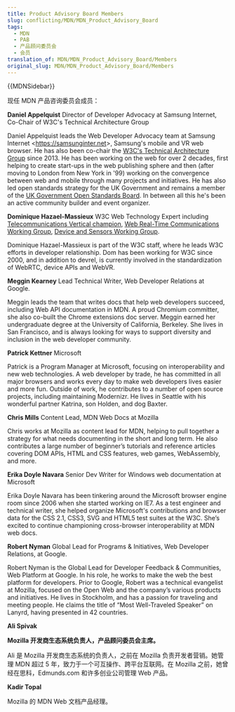 ```yaml
---
title: Product Advisory Board Members
slug: conflicting/MDN/MDN_Product_Advisory_Board
tags:
  - MDN
  - PAB
  - 产品顾问委员会
  - 会员
translation_of: MDN/MDN_Product_Advisory_Board/Members
original_slug: MDN/MDN_Product_Advisory_Board/Members
---
```

{{MDNSidebar}}

现任 MDN 产品咨询委员会成员：

**Daniel Appelquist**
Director of Developer Advocacy at Samsung Internet, Co-Chair of W3C's Technical Architecture Group

Daniel Appelquist leads the Web Developer Advocacy team at Samsung Internet <<https://samsunginter.net>>, Samsung's mobile and VR web browser. He has also been co-chair the [W3C's Technical Architecture Group](https://w3.org/tag) since 2013. He has been working on the web for over 2 decades, first helping to create start-ups in the web publishing sphere and then (after moving to London from New York in '99) working on the convergence between web and mobile through many projects and initiatives. He has also led open standards strategy for the UK Government and remains a member of the [UK Government Open Standards Board](https://www.gov.uk/government/groups/open-standards-board). In between all this he's been an active community builder and event organizer.

**Dominique Hazael-Massieux**
W3C Web Technology Expert including [Telecommunications Vertical champion](https://www.w3.org/Telco/), [Web Real-Time Communications Working Group](https://www.w3.org/2011/04/webrtc/), [Device and Sensors Working Group](https://www.w3.org/2009/dap/).

Dominique Hazael-Massieux is part of the W3C staff, where he leads W3C efforts in developer relationship. Dom has been working for W3C since 2000, and in addition to devrel, is currently involved in the standardization of WebRTC, device APIs and WebVR.

**Meggin Kearney**
Lead Technical Writer, Web Developer Relations at Google.

Meggin leads the team that writes docs that help web developers succeed, including Web API documentation in MDN. A proud Chromium committer, she also co-built the Chrome extensions doc server. Meggin earned her undergraduate degree at the University of California, Berkeley. She lives in San Francisco, and is always looking for ways to support diversity and inclusion in the web developer community.

**Patrick Kettner**
Microsoft

Patrick is a Program Manager at Microsoft, focusing on interoperability and new web technologies. A web developer by trade, he has committed in all major browsers and works every day to make web developers lives easier and more fun. Outside of work, he contributes to a number of open source projects, including maintaining Modernizr. He lives in Seattle with his wonderful partner Katrina, son Holden, and dog Baxter.

**Chris Mills**
Content Lead, MDN Web Docs at Mozilla

Chris works at Mozilla as content lead for MDN, helping to pull together a strategy for what needs documenting in the short and long term. He also contributes a large number of beginner’s tutorials and reference articles covering DOM APIs, HTML and CSS features, web games, WebAssembly, and more.

**Erika Doyle Navara**
Senior Dev Writer for Windows web documentation at Microsoft

Erika Doyle Navara has been tinkering around the Microsoft browser engine room since 2006 when she started working on IE7. As a test engineer and technical writer, she helped organize Microsoft's contributions and browser data for the CSS 2.1, CSS3, SVG and HTML5 test suites at the W3C. She’s excited to continue championing cross-browser interoperability at MDN web docs.

**Robert Nyman**
Global Lead for Programs & Initiatives, Web Developer Relations, at Google.

Robert Nyman is the Global Lead for Developer Feedback & Communities, Web Platform at Google. In his role, he works to make the web the best platform for developers. Prior to Google, Robert was a technical evangelist at Mozilla, focused on the Open Web and the company’s various products and initiatives. He lives in Stockholm, and has a passion for traveling and meeting people. He claims the title of “Most Well-Traveled Speaker” on Lanyrd, having presented in 42 countries.

**Ali Spivak**

**Mozilla 开发商生态系统负责人，产品顾问委员会主席。**

Ali 是 Mozilla 开发商生态系统的负责人，之前在 Mozilla 负责开发者营销。她管理 MDN 超过 5 年，致力于一个可互操作、跨平台互联网。在 Mozilla 之前，她曾经在思科，Edmunds.com 和许多创业公司管理 Web 产品。

**Kadir Topal**

Mozilla 的 MDN Web 文档产品经理。
